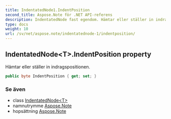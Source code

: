 ```yaml
---
title: IndentatedNode1.IndentPosition
second_title: Aspose.Note för .NET API-referens
description: IndentatedNode fast egendom. Hämtar eller ställer in indragspositionen.
type: docs
weight: 10
url: /sv/net/aspose.note/indentatednode-1/indentposition/
---
```

## IndentatedNode&lt;T&gt;.IndentPosition property

Hämtar eller ställer in indragspositionen.

```csharp
public byte IndentPosition { get; set; }
```

### Se även

* class [IndentatedNode&lt;T&gt;](../)
* namnutrymme [Aspose.Note](../../indentatednode-1/)
* hopsättning [Aspose.Note](../../../)


